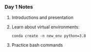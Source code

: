 ### Day 1 Notes

1. Introductions and presentation

2. Learn about virtual environments:

   `conda create -n new_env python=3.8`

3. Practice bash commands
